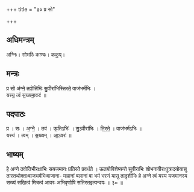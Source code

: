 +++
title = "३० प्र सो"

+++
## अधिमन्त्रम्
अग्निः। सोभरिः काण्वः। ककुप्।

## मन्त्रः
प्र सो अ॑ग्ने॒ तवो॒तिभिः॑ सु॒वीरा॑भिस्तिरते॒ वाज॑भर्मभिः ।  
यस्य॒ त्वं स॒ख्यमा॒वरः॑ ॥

## पदपाठः
प्र । सः । अ॒ग्ने॒ । तव॑ । ऊ॒तिऽभिः॑ । सु॒ऽवीरा॑भिः । ति॒र॒ते॒ । वाज॑भर्मऽभिः ।  
यस्य॑ । त्वम् । स॒ख्यम् । आ॒ऽवरः॑ ॥

## भाष्यम्
हे अग्ने तवोतिभीरक्षाभिः सयजमानः प्रतिरते प्रवर्धते । ऊतयोविशेष्यन्ते सुवीराभिः शोभनावीराःपुत्रादयोयासु तास्तथोक्ताःवाजभर्मभिःवाजाना- मन्नानां बलानां वा भर्म भरणं यासु तादृशीभिः हे अग्ने त्वं यस्य यजमानस्य सख्यं सखित्वं मित्रत्वं आवरः अभिवृणोषि सतिरतइत्यन्वयः ॥ ३० ॥